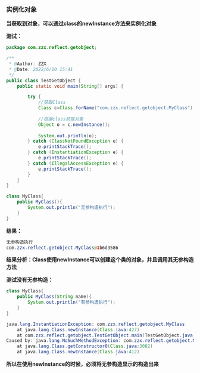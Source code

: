 ### 实例化对象

**当获取到对象，可以通过class的newInstance方法来实例化对象**



**测试：**

```java
package com.zzx.reflect.getobject;

/**
 * @Author: ZZX
 * @Date: 2022/6/10 15:41
 */
public class TestGetObject {
    public static void main(String[] args) {

        try {
            //获取Class
            Class c=Class.forName("com.zzx.reflect.getobject.MyClass");
            
            //根据class获取对象
            Object o = c.newInstance();
            
            System.out.println(o);
        } catch (ClassNotFoundException e) {
            e.printStackTrace();
        } catch (InstantiationException e) {
            e.printStackTrace();
        } catch (IllegalAccessException e) {
            e.printStackTrace();
        }
    }
}

class MyClass{
    public MyClass(){
        System.out.println("无参构造执行");
    }
}
```



**结果：**

```java
无参构造执行
com.zzx.reflect.getobject.MyClass@1b6d3586
```



**结果分析：Class使用newInstance可以创建这个类的对象，并且调用其无参构造方法**



**测试没有无参构造：**

```java
class MyClass{
    public MyClass(String name){
        System.out.println("有参构造执行");
    }
}
```

```java
java.lang.InstantiationException: com.zzx.reflect.getobject.MyClass
	at java.lang.Class.newInstance(Class.java:427)
	at com.zzx.reflect.getobject.TestGetObject.main(TestGetObject.java:14)
Caused by: java.lang.NoSuchMethodException: com.zzx.reflect.getobject.MyClass.<init>()
	at java.lang.Class.getConstructor0(Class.java:3082)
	at java.lang.Class.newInstance(Class.java:412)
```

**所以在使用newInstance的时候，必须将无参构造显示的构造出来**